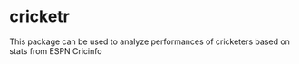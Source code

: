 # cricketr
This package can be used to analyze performances of cricketers based on stats from ESPN Cricinfo
